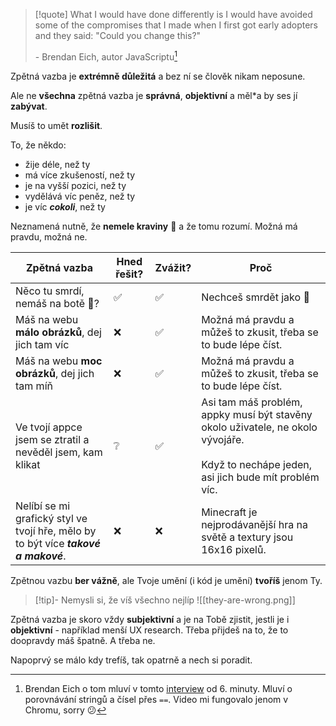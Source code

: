 > [!quote]
> What I would have done differently is I would have avoided some of the compromises that I made when I first got early adopters and they said: "Could you change this?"
> 
> \- Brendan Eich, autor JavaScriptu[^1]

Zpětná vazba je **extrémně důležitá** a bez ní se člověk nikam neposune. 

Ale ne **všechna** zpětná vazba je **správná**, **objektivní** a měl\*a by ses jí **zabývat**. 

Musíš to umět **rozlišit**.

To, že někdo:
- žije déle, než ty
- má více zkušeností, než ty
- je na vyšší pozici, než ty
- vydělává víc peněz, než ty
- je víc ***cokoli***, než ty

Neznamená nutně, že **nemele kraviny** 🐄 a že tomu rozumí. Možná má pravdu, možná ne.

| **Zpětná vazba**                                                                    | Hned řešit? | Zvážit? | **Proč**                                                                                                                                      |
| ----------------------------------------------------------------------------------- | ----------- | ------- | --------------------------------------------------------------------------------------------------------------------------------------------- |
| Něco tu smrdí, nemáš na botě 💩?                                                    | ✅           | ✅       | Nechceš smrdět jako 💩                                                                                                                        |
| Máš na webu **málo obrázků**, dej jich tam víc                                      | ❌           | ✅       | Možná má pravdu a můžeš to zkusit, třeba se to bude lépe číst.                                                                                |
| Máš na webu **moc obrázků**, dej jich tam míň                                       | ❌           | ✅       | Možná má pravdu a můžeš to zkusit, třeba se to bude lépe číst.                                                                                |
| Ve tvojí appce jsem se ztratil a nevěděl jsem, kam klikat                           | ❔           | ✅       | Asi tam máš problém, appky musí být stavěny okolo uživatele, ne okolo vývojáře. <br><br>Když to nechápe jeden, asi jich bude mít problém víc. |
| Nelíbí se mi grafický styl ve tvojí hře, mělo by to být více ***takové a makové***. | ❌           | ❌       | Minecraft je nejprodávanější hra na světě a textury jsou 16x16 pixelů.                                                                        |
Zpětnou vazbu **ber vážně**, ale Tvoje umění (i kód je umění) **tvoříš** jenom Ty.

>[!tip]- Nemysli si, že víš všechno nejlíp
>![[they-are-wrong.png]]

Zpětná vazba je skoro vždy **subjektivní** a je na Tobě zjistit, jestli je i **objektivní** - například menší UX research. Třeba přijdeš na to, že to doopravdy máš špatně. A třeba ne. 

Napoprvý se málo kdy trefíš, tak opatrně a nech si poradit.

[^1]: Brendan Eich o tom mluví v tomto [interview](https://www.infoworld.com/article/2256143/interview-brendan-eich-on-javascripts-blessing-and-curse.html) od 6. minuty. Mluví o porovnávání stringů a čísel přes `==`. Video mi fungovalo jenom v Chromu, sorry 😕
